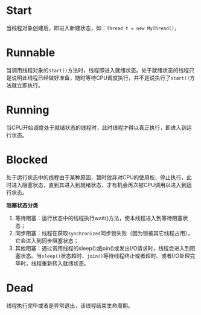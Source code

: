 # Start

 当线程对象创建后，即进入新建状态，如：`Thread t = new MyThread();` 

# Runnable

当调用线程对象的`start()`方法时，线程即进入就绪状态。处于就绪状态的线程只是说明此线程已经做好准备，随时等待CPU调度执行，并不是说执行了`start()`方法就立即执行。

# Running

 当CPU开始调度处于就绪状态的线程时，此时线程才得以真正执行，即进入到运行状态。 

#  Blocked

处于运行状态中的线程由于某种原因，暂时放弃对CPU的使用权，停止执行，此时进入阻塞状态，直到其进入到就绪状态，才有机会再次被CPU调用以进入到运行状态。

**阻塞状态分类**

1. 等待阻塞：运行状态中的线程执行wait()方法，使本线程进入到等待阻塞状态；
2. 同步阻塞：线程在获取`synchronized`同步锁失败（因为锁被其它线程占用），它会进入到同步阻塞状态；
3. 其他阻塞：通过调用线程的sleep()或join()或发出I/O请求时，线程会进入到阻塞状态。当`sleep()`状态超时、`join()`等待线程终止或者超时、或者I/O处理完毕时，线程重新转入就绪状态。

# Dead

 线程执行完毕或者是异常退出，该线程结束生命周期。 